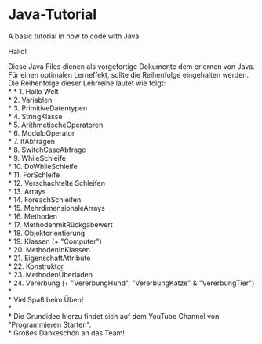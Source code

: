 # Java-Tutorial
A basic tutorial in how to code with Java

Hallo!  
  
Diese Java Files dienen als vorgefertige Dokumente dem erlernen von Java. Für einen optimalen Lerneffekt, sollte die Reihenfolge eingehalten werden. Die Reihenfolge dieser Lehrreihe lautet wie folgt:  
		 * 
		 * 		1. Hallo Welt  
		 * 		2. Variablen  
		 * 		3. PrimitiveDatentypen  
		 * 		4. StringKlasse  
		 * 		5. ArithmetischeOperatoren  
		 * 		6. ModuloOperator  
		 * 		7. IfAbfragen  
		 * 		8. SwitchCaseAbfrage  
		 * 		9. WhileSchleife  
		 * 		10. DoWhileSchleife  
		 * 		11. ForSchleife  
		 * 		12. Verschachtelte Schleifen  
		 * 		13. Arrays  
		 * 		14. ForeachSchleifen  
		 * 		15. MehrdimensionaleArrays  
		 * 		16. Methoden  
		 * 		17. MethodenmitRückgabewert  
		 * 		18. Objektorientierung  
		 * 		19. Klassen (+ "Computer")  
		 * 		20. MethodenInKlassen  
		 * 		21. EigenschaftAttribute  
		 * 		22. Konstruktor  
		 * 		23. MethodenÜberladen  
		 * 		24. Vererbung (+ "VererbungHund", "VererbungKatze" & "VererbungTier")  
		 *   
		 * Viel Spaß beim Üben!  
		 *   
		 * Die Grundidee hierzu findet sich auf dem YouTube Channel von "Programmieren Starten".  
		 * Großes Dankeschön an das Team!
